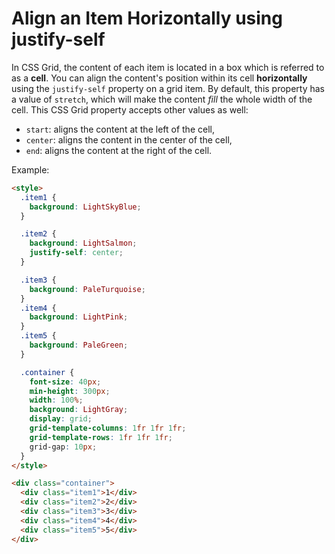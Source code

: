 # Align an Item Horizontally using justify-self

In CSS Grid, the content of each item is located in a box which is referred to as a **cell**. You can align the content's position within its cell **horizontally** using the `justify-self` property on a grid item.
By default, this property has a value of `stretch`, which will make the content _fill_ the whole width of the cell. This CSS Grid property accepts other values as well:

- `start`: aligns the content at the left of the cell,
- `center`: aligns the content in the center of the cell,
- `end`: aligns the content at the right of the cell.

Example:

```html
<style>
  .item1 {
    background: LightSkyBlue;
  }

  .item2 {
    background: LightSalmon;
    justify-self: center;
  }

  .item3 {
    background: PaleTurquoise;
  }
  .item4 {
    background: LightPink;
  }
  .item5 {
    background: PaleGreen;
  }

  .container {
    font-size: 40px;
    min-height: 300px;
    width: 100%;
    background: LightGray;
    display: grid;
    grid-template-columns: 1fr 1fr 1fr;
    grid-template-rows: 1fr 1fr 1fr;
    grid-gap: 10px;
  }
</style>

<div class="container">
  <div class="item1">1</div>
  <div class="item2">2</div>
  <div class="item3">3</div>
  <div class="item4">4</div>
  <div class="item5">5</div>
</div>
```
